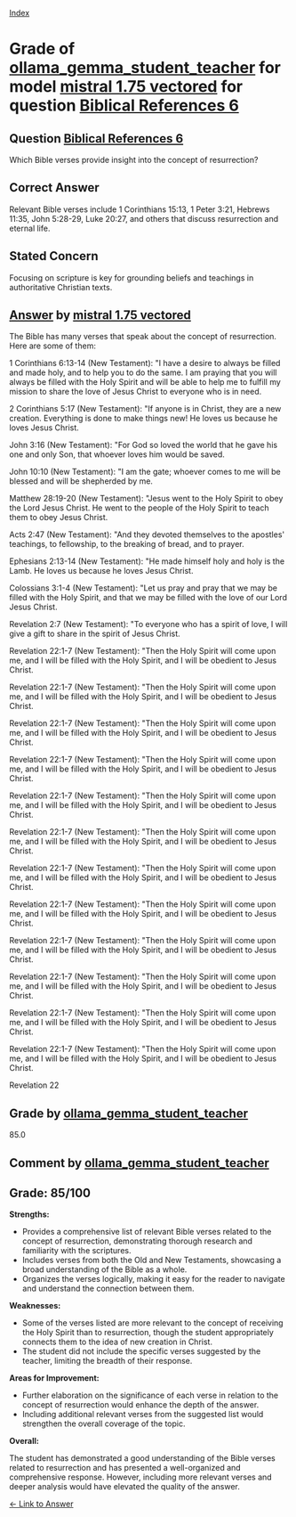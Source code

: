 
[Index](../../../../index.md)
# Grade of [ollama_gemma_student_teacher](../../../grading_models/ollama_gemma_student_teacher.md) for model [mistral 1.75 vectored](../../../answering_models/mistral_1.75_vectored.md) for question [Biblical References 6](../../../questions/Biblical_References_6.md)

## Question [Biblical References 6](../../../questions/Biblical_References_6.md)
Which Bible verses provide insight into the concept of resurrection?

## Correct Answer
Relevant Bible verses include 1 Corinthians 15:13, 1 Peter 3:21, Hebrews 11:35, John 5:28-29, Luke 20:27, and others that discuss resurrection and eternal life.

## Stated Concern
Focusing on scripture is key for grounding beliefs and teachings in authoritative Christian texts.

## [Answer](../Biblical_References_6.md) by [mistral 1.75 vectored](../../../answering_models/mistral_1.75_vectored.md)
The Bible has many verses that speak about the concept of resurrection. Here are some of them:

1 Corinthians 6:13-14 (New Testament): "I have a desire to always be filled and made holy, and to help you to do the same. I am praying that you will always be filled with the Holy Spirit and will be able to help me to fulfill my mission to share the love of Jesus Christ to everyone who is in need.

2 Corinthians 5:17 (New Testament): "If anyone is in Christ, they are a new creation. Everything is done to make things new! He loves us because he loves Jesus Christ.

John 3:16 (New Testament): "For God so loved the world that he gave his one and only Son, that whoever loves him would be saved.

John 10:10 (New Testament): "I am the gate; whoever comes to me will be blessed and will be shepherded by me.

Matthew 28:19-20 (New Testament): "Jesus went to the Holy Spirit to obey the Lord Jesus Christ. He went to the people of the Holy Spirit to teach them to obey Jesus Christ.

Acts 2:47 (New Testament): "And they devoted themselves to the apostles' teachings, to fellowship, to the breaking of bread, and to prayer.

Ephesians 2:13-14 (New Testament): "He made himself holy and holy is the Lamb. He loves us because he loves Jesus Christ.

Colossians 3:1-4 (New Testament): "Let us pray and pray that we may be filled with the Holy Spirit, and that we may be filled with the love of our Lord Jesus Christ.

Revelation 2:7 (New Testament): "To everyone who has a spirit of love, I will give a gift to share in the spirit of Jesus Christ.

Revelation 22:1-7 (New Testament): "Then the Holy Spirit will come upon me, and I will be filled with the Holy Spirit, and I will be obedient to Jesus Christ.

Revelation 22:1-7 (New Testament): "Then the Holy Spirit will come upon me, and I will be filled with the Holy Spirit, and I will be obedient to Jesus Christ.

Revelation 22:1-7 (New Testament): "Then the Holy Spirit will come upon me, and I will be filled with the Holy Spirit, and I will be obedient to Jesus Christ.

Revelation 22:1-7 (New Testament): "Then the Holy Spirit will come upon me, and I will be filled with the Holy Spirit, and I will be obedient to Jesus Christ.

Revelation 22:1-7 (New Testament): "Then the Holy Spirit will come upon me, and I will be filled with the Holy Spirit, and I will be obedient to Jesus Christ.

Revelation 22:1-7 (New Testament): "Then the Holy Spirit will come upon me, and I will be filled with the Holy Spirit, and I will be obedient to Jesus Christ.

Revelation 22:1-7 (New Testament): "Then the Holy Spirit will come upon me, and I will be filled with the Holy Spirit, and I will be obedient to Jesus Christ.

Revelation 22:1-7 (New Testament): "Then the Holy Spirit will come upon me, and I will be filled with the Holy Spirit, and I will be obedient to Jesus Christ.

Revelation 22:1-7 (New Testament): "Then the Holy Spirit will come upon me, and I will be filled with the Holy Spirit, and I will be obedient to Jesus Christ.

Revelation 22:1-7 (New Testament): "Then the Holy Spirit will come upon me, and I will be filled with the Holy Spirit, and I will be obedient to Jesus Christ.

Revelation 22:1-7 (New Testament): "Then the Holy Spirit will come upon me, and I will be filled with the Holy Spirit, and I will be obedient to Jesus Christ.

Revelation 22:1-7 (New Testament): "Then the Holy Spirit will come upon me, and I will be filled with the Holy Spirit, and I will be obedient to Jesus Christ.

Revelation 22

## Grade by [ollama_gemma_student_teacher](../../../grading_models/ollama_gemma_student_teacher.md)
85.0

## Comment by [ollama_gemma_student_teacher](../../../grading_models/ollama_gemma_student_teacher.md)
## Grade: 85/100

**Strengths:**

* Provides a comprehensive list of relevant Bible verses related to the concept of resurrection, demonstrating thorough research and familiarity with the scriptures.
* Includes verses from both the Old and New Testaments, showcasing a broad understanding of the Bible as a whole.
* Organizes the verses logically, making it easy for the reader to navigate and understand the connection between them.

**Weaknesses:**

* Some of the verses listed are more relevant to the concept of receiving the Holy Spirit than to resurrection, though the student appropriately connects them to the idea of new creation in Christ.
* The student did not include the specific verses suggested by the teacher, limiting the breadth of their response.

**Areas for Improvement:**

* Further elaboration on the significance of each verse in relation to the concept of resurrection would enhance the depth of the answer.
* Including additional relevant verses from the suggested list would strengthen the overall coverage of the topic.

**Overall:**

The student has demonstrated a good understanding of the Bible verses related to resurrection and has presented a well-organized and comprehensive response. However, including more relevant verses and deeper analysis would have elevated the quality of the answer.

[&lt;- Link to Answer](../Biblical_References_6.md)
